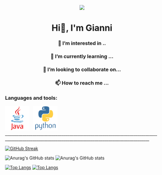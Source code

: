 <div id ="header" align = "center">
  <img src = "https://static.wixstatic.com/media/669128_ec1c7a78e9694aec8a07c2e48b292ae1~mv2.gif"       width = "300"/>
  <h1 align = "center"> Hi👋, I'm Gianni </h1>
  
  <h3 align = "center">👀 I’m interested in ..</h3>
  <h3 align = "center">  🌱 I’m currently learning ...</h3>
  <h3 align = "center">💞️ I’m looking to collaborate on... </h3>
  <h3 align = "center">📫 How to reach me ...</h3>
  </div>




<h3>Languages and tools:</h3> 
<div>
  <img src ="https://github.com/devicons/devicon/blob/master/icons/java/java-original-wordmark.svg" title= "HTMLS" alt = "HTML" width ="80" height = "80"/> &nbsp;  
<img src ="https://github.com/devicons/devicon/blob/master/icons/python/python-original-wordmark.svg" title= "PYTHONS" alt = "PYTHON" width ="80" height = "80"/> &nbsp;

  
  </div>
________________________________________________________________________________________________________________________________________________________

[![GitHub Streak](http://github-readme-streak-stats.herokuapp.com?user=G20-00&theme=dark&locale=es&date_format=M%20j%5B%2C%20Y%5D&since=YYYY-MM-DD)](https://git.io/streak-stats)


![Anurag's GitHub stats](https://github-readme-stats.vercel.app/api?username=G20-00&show_icons=true&theme=tokyonight)
![Anurag's GitHub stats](https://github-readme-stats.vercel.app/api?username=G20-00&show_icons=true&theme=radical&custom_title=Estadísticas%20de%20GitHub%20desde%20la%20creación%20de%20la%20cuenta&hide_border=false&count_private=true&include_all_commits=true&since=YYYY-MM-DD)




[![Top Langs](https://github-readme-stats.vercel.app/api/top-langs/?username=G20-00&hide_progress=true&theme=tokyonight)](https://github.com/G20-00/github-readme-stats)
[![Top Langs](https://github-readme-stats.vercel.app/api/top-langs/?username=G20-00&layout=compact&langs_count=10&theme=tokyonight&hide_border=false&show_icons=true&hide=html,css,scss,less&exclude_repo=github-readme-stats,anuraghazra.github.io&custom_title=Most%20Used)](https://github.com/anuraghazra/github-readme-stats)











<!---
G20-00/G20-00 is a ✨ special ✨ repository because its `README.md` (this file) appears on your GitHub profile.
You can click the Preview link to take a look at your changes.
--->

